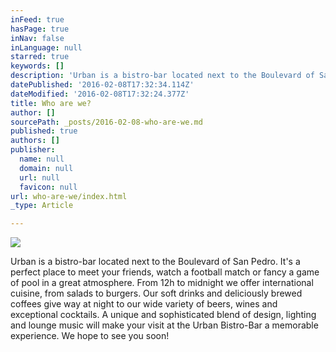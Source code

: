 ```yaml
---
inFeed: true
hasPage: true
inNav: false
inLanguage: null
starred: true
keywords: []
description: 'Urban is a bistro-bar located next to the Boulevard of San Pedro.  It’s a perfect place to meet your friends, watch a football match or fancy a game of pool in a great atmosphere.  From 12h to midnight we offer international cuisine, from salads to burgers. Our soft drinks and deliciously brewed coffees give way at night to our wide variety of beers, wines and exceptional cocktails.   A unique and sophisticated blend of design, lighting and lounge music will make your visit at the Urban Bistro-Bar a memorable experience.  We hope to see you soon!'
datePublished: '2016-02-08T17:32:34.114Z'
dateModified: '2016-02-08T17:32:24.377Z'
title: Who are we?
author: []
sourcePath: _posts/2016-02-08-who-are-we.md
published: true
authors: []
publisher:
  name: null
  domain: null
  url: null
  favicon: null
url: who-are-we/index.html
_type: Article

---
```

![](https://the-grid-user-content.s3-us-west-2.amazonaws.com/9b66a4c3-f458-45f2-a72c-e89caa7cab8a.PNG)

Urban is a bistro-bar located next to the Boulevard of San Pedro. It's a perfect place to meet your friends, watch a football match or fancy a game of pool in a great atmosphere.
From 12h to midnight we offer international cuisine, from salads to burgers. Our soft drinks and deliciously brewed coffees give way at night to our wide variety of beers, wines and exceptional cocktails. 
A unique and sophisticated blend of design, lighting and lounge music will make your visit at the Urban Bistro-Bar a memorable experience.
We hope to see you soon!